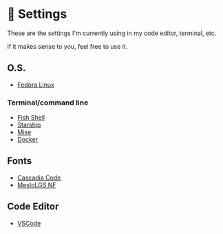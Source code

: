 # :wrench: Settings

These are the settings I'm currently using in my code editor, terminal, etc.

If it makes sense to you, feel free to use it.

## O.S.

- [Fedora Linux](https://fedoraproject.org/)

### Terminal/command line

- [Fish Shell](https://fishshell.com/)
- [Starship](https://starship.rs/)
- [Mise](https://mise.jdx.dev/)
- [Docker](https://www.docker.com/)

## Fonts

- [Cascadia Code](https://github.com/microsoft/cascadia-code)
- [MesloLGS NF](https://github.com/romkatv/powerlevel10k#fonts)

## Code Editor

- [VSCode](https://code.visualstudio.com/)
